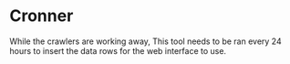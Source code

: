 Cronner
===========

While the crawlers are working away, This tool needs to be ran every 24 hours
to insert the data rows for the web interface to use.